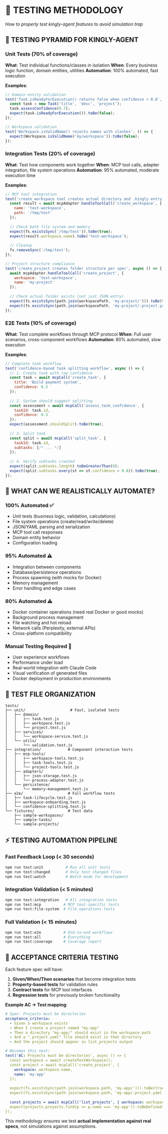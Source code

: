 # 🧪 TESTING METHODOLOGY

*How to properly test kingly-agent features to avoid simulation trap*

## 🎯 **TESTING PYRAMID FOR KINGLY-AGENT**

### **Unit Tests (70% of coverage)**
**What**: Test individual functions/classes in isolation
**When**: Every business logic function, domain entities, utilities
**Automation**: 100% automated, fast execution

**Examples**:
```javascript
// Domain entity validation
test('Task.isReadyForExecution() returns false when confidence < 0.8', () => {
  const task = new Task('title', 'desc', 'project');
  task.assessConfidence(0.7);
  expect(task.isReadyForExecution()).toBe(false);
});

// Workspace validation  
test('Workspace.isValidName() rejects names with slashes', () => {
  expect(Workspace.isValidName('my/workspace')).toBe(false);
});
```

### **Integration Tests (20% of coverage)**
**What**: Test how components work together
**When**: MCP tool calls, adapter integration, file system operations
**Automation**: 95% automated, moderate execution time

**Examples**:
```javascript
// MCP tool integration
test('create_workspace tool creates actual directory and .kingly entry', async () => {
  const result = await mcpAdapter.handleToolCall('create_workspace', {
    name: 'test-workspace', 
    path: '/tmp/test'
  });
  
  // Check both file system and memory
  expect(fs.existsSync('/tmp/test')).toBe(true);
  expect(result.workspace.name).toBe('test-workspace');
  
  // Cleanup
  fs.removeSync('/tmp/test');
});

// Project structure compliance
test('create_project creates folder structure per spec', async () => {
  await mcpAdapter.handleToolCall('create_project', {
    workspace: 'test-workspace',
    name: 'my-project'
  });
  
  // Check actual folder exists (not just JSON entry)
  expect(fs.existsSync(path.join(workspacePath, 'my-project/'))).toBe(true);
  expect(fs.existsSync(path.join(workspacePath, 'my-project/.project.yaml'))).toBe(true);
});
```

### **E2E Tests (10% of coverage)**
**What**: Test complete workflows through MCP protocol
**When**: Full user scenarios, cross-component workflows
**Automation**: 80% automated, slow execution

**Examples**:
```javascript
// Complete task workflow
test('confidence-based task splitting workflow', async () => {
  // 1. Create task with low confidence
  const task = await mcpCall('create_task', {
    title: 'Build payment system',
    confidence: 0.3
  });
  
  // 2. System should suggest splitting
  const assessment = await mcpCall('assess_task_confidence', {
    taskId: task.id,
    confidence: 0.3
  });
  expect(assessment.shouldSplit).toBe(true);
  
  // 3. Split task
  const split = await mcpCall('split_task', {
    taskId: task.id,
    subtasks: [/* ... */]
  });
  
  // 4. Verify subtasks created
  expect(split.subtasks.length).toBeGreaterThan(0);
  expect(split.subtasks.every(st => st.confidence > 0.8)).toBe(true);
});
```

## 🔧 **WHAT CAN WE REALISTICALLY AUTOMATE?**

### **100% Automated** ✅
- Unit tests (business logic, validation, calculations)
- File system operations (create/read/write/delete)
- JSON/YAML parsing and serialization
- MCP tool call responses
- Domain entity behavior
- Configuration loading

### **95% Automated** ⚠️
- Integration between components
- Database/persistence operations
- Process spawning (with mocks for Docker)
- Memory management
- Error handling and edge cases

### **80% Automated** ⚠️
- Docker container operations (need real Docker or good mocks)
- Background process management
- File watching and hot reload
- Network calls (Perplexity, external APIs)
- Cross-platform compatibility

### **Manual Testing Required** 🔴
- User experience workflows
- Performance under load  
- Real-world integration with Claude Code
- Visual verification of generated files
- Docker deployment in production environments

## 📝 **TEST FILE ORGANIZATION**

```
tests/
├── unit/                    # Fast, isolated tests
│   ├── domain/
│   │   ├── task.test.js
│   │   ├── workspace.test.js
│   │   └── project.test.js
│   ├── services/
│   │   └── workspace-service.test.js
│   └── utils/
│       └── validation.test.js
├── integration/            # Component interaction tests
│   ├── mcp-tools/
│   │   ├── workspace-tools.test.js
│   │   ├── task-tools.test.js
│   │   └── project-tools.test.js
│   ├── adapters/
│   │   ├── json-storage.test.js
│   │   └── process-adapter.test.js
│   └── persistence/
│       └── memory-management.test.js
├── e2e/                    # Full workflow tests
│   ├── task-lifecycle.test.js
│   ├── workspace-onboarding.test.js
│   └── confidence-splitting.test.js
└── fixtures/               # Test data
    ├── sample-workspaces/
    ├── sample-tasks/
    └── sample-projects/
```

## ⚡ **TESTING AUTOMATION PIPELINE**

### **Fast Feedback Loop** (< 30 seconds)
```bash
npm run test:unit          # Run all unit tests
npm run test:changed       # Only test changed files
npm run test:watch         # Watch mode for development
```

### **Integration Validation** (< 5 minutes)
```bash
npm run test:integration   # All integration tests
npm run test:mcp          # MCP tool-specific tests
npm run test:file-system  # File operations tests
```

### **Full Validation** (< 15 minutes)
```bash
npm run test:e2e          # End-to-end workflows
npm run test:all          # Everything
npm run test:coverage     # Coverage report
```

## 🎯 **ACCEPTANCE CRITERIA TESTING**

Each feature spec will have:

1. **Given/When/Then scenarios** that become integration tests
2. **Property-based tests** for validation rules  
3. **Contract tests** for MCP tool interfaces
4. **Regression tests** for previously broken functionality

**Example AC → Test mapping**:
```yaml
# Spec: Projects must be directories
acceptance_criteria:
  - Given a workspace exists
  - When I create a project named "my-app"  
  - Then a directory "my-app/" should exist in the workspace path
  - And a ".project.yaml" file should exist in that directory
  - And the project should appear in list_projects output

# Becomes this test:
test('AC: Projects must be directories', async () => {
  const workspace = await createTestWorkspace();
  const project = await mcpCall('create_project', {
    workspace: workspace.name,
    name: 'my-app'
  });
  
  expect(fs.existsSync(path.join(workspace.path, 'my-app/'))).toBe(true);
  expect(fs.existsSync(path.join(workspace.path, 'my-app/.project.yaml'))).toBe(true);
  
  const projects = await mcpCall('list_projects', { workspace: workspace.name });
  expect(projects.projects.find(p => p.name === 'my-app')).toBeDefined();
});
```

This methodology ensures we test **actual implementation against real specs**, not simulations against assumptions.